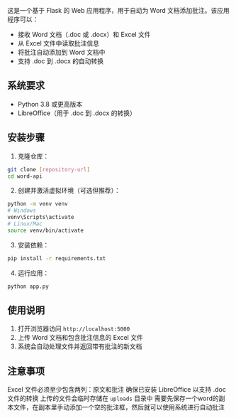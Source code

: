 这是一个基于 Flask 的 Web 应用程序，用于自动为 Word 文档添加批注。该应用程序可以：
- 接收 Word 文档（.doc 或 .docx）和 Excel 文件
- 从 Excel 文件中读取批注信息
- 将批注自动添加到 Word 文档中
- 支持 .doc 到 .docx 的自动转换

## 系统要求

- Python 3.8 或更高版本
- LibreOffice（用于 .doc 到 .docx 的转换）

## 安装步骤

1. 克隆仓库：
```bash
git clone [repository-url]
cd word-api
```

2. 创建并激活虚拟环境（可选但推荐）：
```bash
python -m venv venv
# Windows
venv\Scripts\activate
# Linux/Mac
source venv/bin/activate
```

3. 安装依赖：
```bash
pip install -r requirements.txt
```

4. 运行应用：
```bash
python app.py
```

## 使用说明

1. 打开浏览器访问 `http://localhost:5000`
2. 上传 Word 文档和包含批注信息的 Excel 文件
3. 系统会自动处理文件并返回带有批注的新文档

## 注意事项

Excel 文件必须至少包含两列：原文和批注
确保已安装 LibreOffice 以支持 .doc 文件的转换
上传的文件会临时存储在 `uploads` 目录中 
需要先保存一个word的副本文件，在副本里手动添加一个空的批注框，然后就可以使用系统进行自动批注
